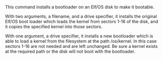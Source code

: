 This command installs a bootloader on an Elf/OS disk to make it bootable.

With two arguments, a filename, and a drive specifier, it installs the original Elf/OS boot loader which loads the kernel from sectors 1-16 of the disk, and it copies the specified kernel into those sectors.

With one argument, a drive specifier, it installs a new bootloader which is able to load a kernel from the filesystem at the path /os/kernel. In this case sectors 1-16 are not needed and are left unchanged. Be sure a kernel exists at the required path or the disk will not boot with the bootloader.

